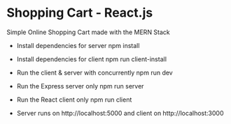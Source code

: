 # Shopping Cart - React.js

Simple Online Shopping Cart made with the MERN Stack


* Install dependencies for server
npm install

* Install dependencies for client
npm run client-install

* Run the client & server with concurrently
npm run dev

* Run the Express server only
npm run server

* Run the React client only
npm run client

* Server runs on http://localhost:5000 and client on http://localhost:3000



